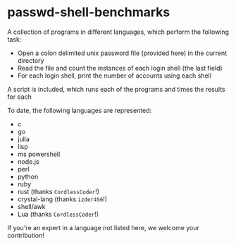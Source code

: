 # passwd-shell-benchmarks

A collection of programs in different languages, which perform the following task:

 * Open a colon delimited unix password file (provided here) in the current directory
 * Read the file and count the instances of each login shell (the last field)
 * For each login shell, print the number of accounts using each shell

A script is included, which runs each of the programs and times the results for each

To date, the following languages are represented:

 *  c
 *  go
 *  julia
 *  lisp
 *  ms powershell
 *  node.js
 *  perl
 *  python
 *  ruby
 *  rust (thanks `CordlessCoder`!)
 *  crystal-lang (thanks `izder456`!)
 *  shell/awk
 *  Lua (thanks `CordlessCoder`!)

If you're an expert in a language not listed here, we welcome your contribution!


